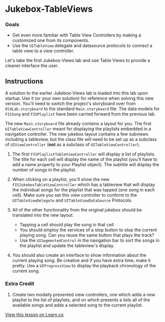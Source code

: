 

# Jukebox-TableViews

### Goals 

- Get even more familiar with Table View Controllers by making a customized one from its components.
- Use the `UITableView` delegate and datasource protocols to connect a table view to a view controller.

Let's take the first Jukebox-Views lab and use Table Views to provide a cleaner interface the user.    

## Instructions

A solution to the earlier Jukebox-Views lab is loaded into this lab upon startup. Use it (or your own solution) for reference when solving this new version. You'll need to switch the project's storyboard over from `OldLab.storyboard` to the standard `Main.storyboard` file. The data models for `FISSong` and `FISPlaylist` have been carried forward from the previous lab.

The new `Main.storyboard` file already contains a layout for you. The first `UITableViewController` meant for displaying the playlists embedded in a navigation controller. The new jukebox layout contains a few subviews including a tableview, but the class file will need to be set up as a subclass of `UIViewController` (**not** as a subclass of `UITableViewController`).

1. The first `FISPlaylistTableViewController` will display a list of playlists.  The title for each cell will display the name of the playlist (you'll have to add a name property to your Playlist object).  The subtitle will display the number of songs in the playlist.  

2. When clicking on a playlist, you'll show the new `FISJukeboxTableViewController` which has a tableview that will display the individual songs for the playlist that was tapped (one song in each cell). Make sure you set this view controller to conform to the `UITableViewDelegate` and `UITableViewDataSource` Protocols.  

3. All of the other functionality from the original jukebox should be translated into the new layout: 
	- Tapping a cell should play the song in that cell 
	- You should employ the services of a stop button to stop the current playing song. Can you reuse the same button that plays the track?
	- Use the `UISegmentedControl` in the navigation bar to sort the songs in the playlist and update the tableview's display.

4. You should also create an interface to show information about the current playing song. Be creative and if you have extra time, make it pretty. Use a `UIProgressView` to display the playback chronology of the current song.

### Extra Credit 

1. Create two modally presented view controllers, one which adds a new playlist to the list of playlists, and on which presents a lists all of the available songs and adds a selected song to the current playlist.  




<a href='https://learn.co/lessons/jukebox-tableViews' data-visibility='hidden'>View this lesson on Learn.co</a>
